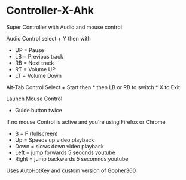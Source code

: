 # Controller-X-Ahk
Super Controller with Audio and mouse control

Audio Control
select + Y
then with
  * UP = Pause
  * LB = Previous track
  * RB = Next track
  * RT = Volume UP
  * LT = Volume Down
  
Alt-Tab Control Select + Start then
    * then LB or RB to switch
    * X to Exit
  
Launch Mouse Control
  * Guide button twice
  
  
If no mouse Control is active and you're using Firefox or Chrome
 * B = F (fullscreen)
 * Up = Speeds up video playback
 * Down = slows down video playback
 * Left = jump forwards 5 seconds youtube
 * Right = jump backwards 5 secomnds youtube





Uses AutoHotKey and custom version of Gopher360
